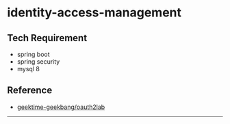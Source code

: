 # identity-access-management

## Tech Requirement

- spring boot
- spring security
- mysql 8


## Reference

- [geektime-geekbang/oauth2lab](https://github.com/geektime-geekbang/oauth2lab)

---

[Migrate Maven Projects to Java 11]: https://winterbe.com/posts/2018/08/29/migrate-maven-projects-to-java-11-jigsaw/
[Spring Security Reference]: https://docs.spring.io/spring-security/site/docs/5.2.0.BUILD-SNAPSHOT/reference/htmlsingle/
[Spring Security Architecture]: https://spring.io/guides/topicals/spring-security-architecture/
[Setting Up Swagger 2 with a Spring REST API]: https://www.baeldung.com/swagger-2-documentation-for-spring-rest-api
[OAuth2 --- 阮一峰]: https://www.ruanyifeng.com/blog/2014/05/oauth_2_0.html
[OAuth 2 Developers Guide]: https://projects.spring.io/spring-security-oauth/docs/oauth2.html
